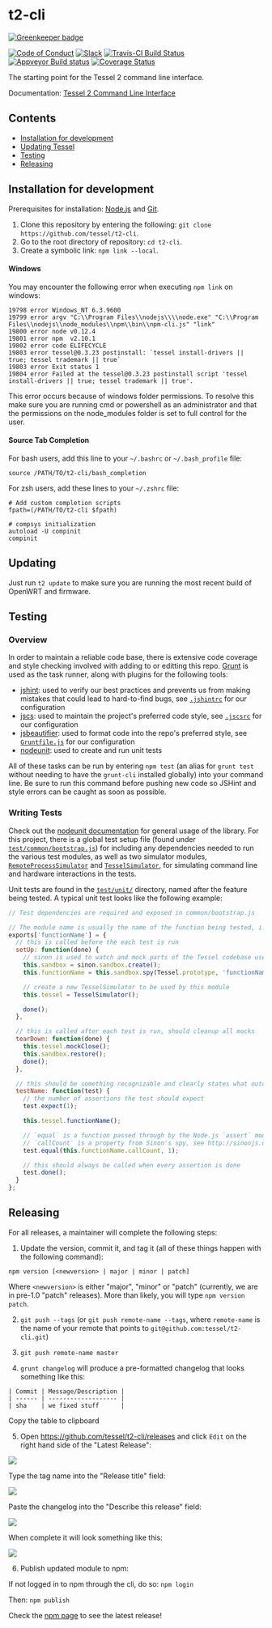 # t2-cli

[![Greenkeeper badge](https://badges.greenkeeper.io/tessel/t2-cli.svg)](https://greenkeeper.io/)

[![Code of Conduct](https://img.shields.io/badge/%E2%9D%A4-code%20of%20conduct-blue.svg?style=flat)](https://github.com/tessel/project/blob/master/CONDUCT.md)
[![Slack](http://tessel-slack.herokuapp.com/badge.svg)](https://tessel-slack.herokuapp.com/)
[![Travis-CI Build Status](https://travis-ci.org/tessel/t2-cli.svg?branch=master)](https://travis-ci.org/tessel/t2-cli)
[![Appveyor Build status](https://ci.appveyor.com/api/projects/status/9a6l5gwswuhqgk99?svg=true)](https://ci.appveyor.com/project/rwaldron/t2-cli)
[![Coverage Status](https://coveralls.io/repos/github/tessel/t2-cli/badge.svg?branch=master)](https://coveralls.io/github/tessel/t2-cli?branch=master)

The starting point for the Tessel 2 command line interface.

Documentation: [Tessel 2 Command Line Interface](https://tessel.gitbooks.io/t2-docs/content/API/CLI.html)

## Contents

* [Installation for development](#installation-for-development)
* [Updating Tessel](#updating)
* [Testing](#testing)
* [Releasing](#releasing)

## Installation for development
Prerequisites for installation: [Node.js](https://nodejs.org/) and [Git](https://git-scm.com/downloads).

1. Clone this repository by entering the following: `git clone https://github.com/tessel/t2-cli`.
2. Go to the root directory of repository: `cd t2-cli`.
3. Create a symbolic link: `npm link --local`.

#### Windows
You may encounter the following error when executing `npm link` on windows:
```
19798 error Windows_NT 6.3.9600
19799 error argv "C:\\Program Files\\nodejs\\\\node.exe" "C:\\Program Files\\nodejs\\node_modules\\npm\\bin\\npm-cli.js" "link"
19800 error node v0.12.4
19801 error npm  v2.10.1
19802 error code ELIFECYCLE
19803 error tessel@0.3.23 postinstall: `tessel install-drivers || true; tessel trademark || true`
19803 error Exit status 1
19804 error Failed at the tessel@0.3.23 postinstall script 'tessel install-drivers || true; tessel trademark || true'.
```
This error occurs because of windows folder permissions. To resolve this make sure you are running cmd or powershell as an administrator and that the permissions on the node_modules folder is set to full control for the user.

#### Source Tab Completion
For bash users, add this line to your `~/.bashrc` or `~/.bash_profile` file:

`source /PATH/TO/t2-cli/bash_completion`

For zsh users, add these lines to your `~/.zshrc` file:

```
# Add custom completion scripts
fpath=(/PATH/TO/t2-cli $fpath)

# compsys initialization
autoload -U compinit
compinit
```

## Updating
Just run `t2 update` to make sure you are running the most recent build of OpenWRT and firmware.

## Testing

### Overview
In order to maintain a reliable code base, there is extensive code coverage and style checking involved with adding to or editting this repo. [Grunt](http://gruntjs.com) is used as the task runner, along with plugins for the following tools:

- [jshint](http://jshint.com/docs/): used to verify our best practices and prevents us from making mistakes that could lead to hard-to-find bugs, see [`.jshintrc`](https://github.com/tessel/t2-cli/blob/master/.jshintrc) for our configuration
- [jscs](http://jscs.info): used to maintain the project's preferred code style, see [`.jscsrc`](https://github.com/tessel/t2-cli/blob/master/.jscsrc) for our configuration
- [jsbeautifier](https://github.com/beautify-web/js-beautify): used to format code into the repo's preferred style, see [`Gruntfile.js`](https://github.com/tessel/t2-cli/blob/master/Gruntfile.js#L62) for our configuration
- [nodeunit](https://github.com/caolan/nodeunit): used to create and run unit tests

All of these tasks can be run by entering `npm test` (an alias for `grunt test` without needing to have the `grunt-cli` installed globally) into your command line. Be sure to run this command before pushing new code so JSHint and style errors can be caught as soon as possible. 

### Writing Tests
Check out the [nodeunit documentation](https://github.com/caolan/nodeunit#usage) for general usage of the library. For this project, there is a global test setup file (found under [`test/common/bootstrap.js`](https://github.com/tessel/t2-cli/blob/master/test/common/bootstrap.js)) for including any dependencies needed to run the various test modules, as well as two simulator modules, [`RemoteProcessSimulator`](https://github.com/tessel/t2-cli/blob/master/test/common/remote-process-simulator.js) and [`TesselSimulator`](https://github.com/tessel/t2-cli/blob/master/test/common/tessel-simulator.js), for simulating command line and hardware interactions in the tests.

Unit tests are found in the [`test/unit/`](https://github.com/tessel/t2-cli/tree/master/test/unit) directory, named after the feature being tested. A typical unit test looks like the following example:

```js
// Test dependencies are required and exposed in common/bootstrap.js

// The module name is usually the name of the function being tested, i.e. Tessel.prototype.findAvailableNetworks
exports['functionName'] = {
  // this is called before the each test is run
  setUp: function(done) {
    // sinon is used to watch and mock parts of the Tessel codebase used by the tested function
    this.sandbox = sinon.sandbox.create();
    this.functionName = this.sandbox.spy(Tessel.prototype, 'functionName');

    // create a new TesselSimulator to be used by this module
    this.tessel = TesselSimulator();

    done();
  },

  // this is called after each test is run, should cleanup all mocks
  tearDown: function(done) {
    this.tessel.mockClose();
    this.sandbox.restore();
    done();
  },

  // this should be something recognizable and clearly states what outcome of the function is being tested
  testName: function(test) {
    // the number of assertions the test should expect
    test.expect(1);

    this.tessel.functionName();

    // `equal` is a function passed through by the Node.js `assert` module, see https://github.com/caolan/nodeunit#api-documentation for more info
    // `callCount` is a property from Sinon's spy, see http://sinonjs.org/docs/#spies for more info
    test.equal(this.functionName.callCount, 1);

    // this should always be called when every assertion is done
    test.done();
  }
};
```


## Releasing

For all releases, a maintainer will complete the following steps: 

1. Update the version, commit it, and tag it (all of these things happen with the following command):

  ```
  npm version [<newversion> | major | minor | patch]
  ```

  Where `<newversion>` is either "major", "minor" or "patch" (currently, we are in pre-1.0 "patch" releases). More than likely, you will type `npm version patch`.

2. `git push --tags`  (or `git push remote-name --tags`, where `remote-name` is the name of your remote that points to `git@github.com:tessel/t2-cli.git`)

3. `git push remote-name master`

4. `grunt changelog` will produce a pre-formatted changelog that looks something like this: 

  ```
  | Commit | Message/Description |
  | ------ | ------------------- |
  | sha    | we fixed stuff      |
  ```

  Copy the table to clipboard

5. Open https://github.com/tessel/t2-cli/releases and click `Edit` on the right hand side of the "Latest Release": 
  
  ![](https://i.gyazo.com/4099829ecb663257c643e28ce1ef51ec.png)

  Type the tag name into the "Release title" field: 

  ![](https://i.gyazo.com/d88e251a0c77296b2be6d33224eaa2ca.png)

  Paste the changelog into the "Describe this release" field: 

  ![](https://i.gyazo.com/646654508baf21b685499c830f1baa2c.png)

  When complete it will look something like this: 

  ![](https://i.gyazo.com/f86ea740e358a46949394d5a7a3906e1.png)

6. Publish updated module to npm:
  
  If not logged in to npm through the cli, do so: `npm login`
  
  Then: `npm publish`

  Check the [npm page](https://www.npmjs.com/package/t2-cli) to see the latest release!

